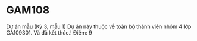 # GAM108
Dự án mẫu (Kỳ 3, mẫu 1)
Dự án này thuộc về toàn bộ thành viên nhóm 4 lớp GA109301.
Và đã kết thúc.!
Điểm: 9
